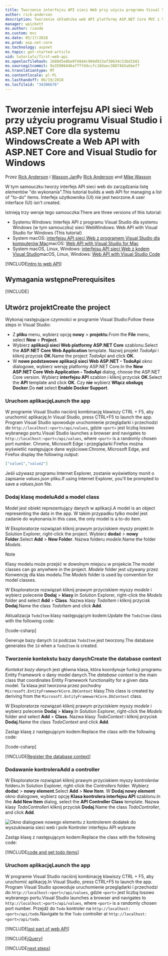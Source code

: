 ```yaml
---
title: Tworzenie interfejsu API sieci Web przy użyciu programu Visual Studio i ASP.NET Core dla systemu Windows
author: rick-anderson
description: Tworzenie składnika web API platformy ASP.NET Core MVC i Visual Studio dla systemu Windows
manager: wpickett
ms.author: riande
ms.custom: mvc
ms.date: 05/17/2018
ms.prod: asp.net-core
ms.technology: aspnet
ms.topic: get-started-article
uid: tutorials/first-web-api
ms.openlocfilehash: 1680d5e0be0f4844c904d923af30634c53bd1b81
ms.sourcegitcommit: 9a35906446af7ffd4ccfc18daec38874b5abbef7
ms.translationtype: MT
ms.contentlocale: pl-PL
ms.lasthandoff: 06/19/2018
ms.locfileid: "34306676"
---
```

# <a name="create-a-web-api-with-aspnet-core-and-visual-studio-for-windows"></a><span data-ttu-id="c0b75-103">Tworzenie interfejsu API sieci Web przy użyciu programu Visual Studio i ASP.NET Core dla systemu Windows</span><span class="sxs-lookup"><span data-stu-id="c0b75-103">Create a Web API with ASP.NET Core and Visual Studio for Windows</span></span>

<span data-ttu-id="c0b75-104">Przez [Rick Anderson](https://twitter.com/RickAndMSFT) i [Wasson Jan](https://github.com/mikewasson)</span><span class="sxs-lookup"><span data-stu-id="c0b75-104">By [Rick Anderson](https://twitter.com/RickAndMSFT) and [Mike Wasson](https://github.com/mikewasson)</span></span>

<span data-ttu-id="c0b75-105">W tym samouczku tworzy interfejs API sieci web do zarządzania listę elementów "do wykonania".</span><span class="sxs-lookup"><span data-stu-id="c0b75-105">This tutorial builds a web API for managing a list of "to-do" items.</span></span> <span data-ttu-id="c0b75-106">Interfejs użytkownika (UI) nie jest tworzone.</span><span class="sxs-lookup"><span data-stu-id="c0b75-106">A user interface (UI) isn't created.</span></span>

<span data-ttu-id="c0b75-107">Istnieją trzy wersje tego samouczka:</span><span class="sxs-lookup"><span data-stu-id="c0b75-107">There are three versions of this tutorial:</span></span>

* <span data-ttu-id="c0b75-108">Systemu Windows: Interfejs API z programu Visual Studio dla systemu Windows (w tym samouczku) sieci Web</span><span class="sxs-lookup"><span data-stu-id="c0b75-108">Windows: Web API with Visual Studio for Windows (This tutorial)</span></span>
* <span data-ttu-id="c0b75-109">System macOS: [interfejsu API sieci Web z programem Visual Studio dla komputerów Mac](xref:tutorials/first-web-api-mac)</span><span class="sxs-lookup"><span data-stu-id="c0b75-109">macOS: [Web API with Visual Studio for Mac](xref:tutorials/first-web-api-mac)</span></span>
* <span data-ttu-id="c0b75-110">System macOS, Linux, Windows: [interfejsu API sieci Web z kodem Visual Studio](xref:tutorials/web-api-vsc)</span><span class="sxs-lookup"><span data-stu-id="c0b75-110">macOS, Linux, Windows: [Web API with Visual Studio Code](xref:tutorials/web-api-vsc)</span></span>

<!-- WARNING: The code AND images in this doc are used by uid: tutorials/web-api-vsc, tutorials/first-web-api-mac and tutorials/first-web-api. If you change any code/images in this tutorial, update uid: tutorials/web-api-vsc -->

[!INCLUDE[intro to web API](../includes/webApi/intro.md)]

## <a name="prerequisites"></a><span data-ttu-id="c0b75-111">Wymagania wstępne</span><span class="sxs-lookup"><span data-stu-id="c0b75-111">Prerequisites</span></span>

[!INCLUDE[](~/includes/net-core-prereqs-windows.md)]

## <a name="create-the-project"></a><span data-ttu-id="c0b75-112">Utwórz projekt</span><span class="sxs-lookup"><span data-stu-id="c0b75-112">Create the project</span></span>

<span data-ttu-id="c0b75-113">Wykonaj następujące czynności w programie Visual Studio:</span><span class="sxs-lookup"><span data-stu-id="c0b75-113">Follow these steps in Visual Studio:</span></span>

* <span data-ttu-id="c0b75-114">Z **pliku** menu, wybierz opcję **nowy** > **projektu**.</span><span class="sxs-lookup"><span data-stu-id="c0b75-114">From the **File** menu, select **New** > **Project**.</span></span>
* <span data-ttu-id="c0b75-115">Wybierz **aplikacji sieci Web platformy ASP.NET Core** szablonu.</span><span class="sxs-lookup"><span data-stu-id="c0b75-115">Select the **ASP.NET Core Web Application** template.</span></span> <span data-ttu-id="c0b75-116">Nazwij projekt *TodoApi* i kliknij przycisk **OK**.</span><span class="sxs-lookup"><span data-stu-id="c0b75-116">Name the project *TodoApi* and click **OK**.</span></span>
* <span data-ttu-id="c0b75-117">W **nowe podstawowe aplikacji sieci Web ASP.NET - TodoApi** okno dialogowe, wybierz wersję platformy ASP.NET Core.</span><span class="sxs-lookup"><span data-stu-id="c0b75-117">In the **New ASP.NET Core Web Application - TodoApi** dialog, choose the ASP.NET Core version.</span></span> <span data-ttu-id="c0b75-118">Wybierz **interfejsu API** szablon i kliknij przycisk **OK**.</span><span class="sxs-lookup"><span data-stu-id="c0b75-118">Select the **API** template and click **OK**.</span></span> <span data-ttu-id="c0b75-119">Czy **nie** wybierz **Włącz obsługę Docker**.</span><span class="sxs-lookup"><span data-stu-id="c0b75-119">Do **not** select **Enable Docker Support**.</span></span>

### <a name="launch-the-app"></a><span data-ttu-id="c0b75-120">Uruchom aplikację</span><span class="sxs-lookup"><span data-stu-id="c0b75-120">Launch the app</span></span>

<span data-ttu-id="c0b75-121">W programie Visual Studio naciśnij kombinację klawiszy CTRL + F5, aby uruchomić aplikację.</span><span class="sxs-lookup"><span data-stu-id="c0b75-121">In Visual Studio, press CTRL+F5 to launch the app.</span></span> <span data-ttu-id="c0b75-122">Program Visual Studio spowoduje uruchomienie przeglądarki i przechodzi do `http://localhost:<port>/api/values`, gdzie `<port>` jest liczbą losowo wybranego portu.</span><span class="sxs-lookup"><span data-stu-id="c0b75-122">Visual Studio launches a browser and navigates to `http://localhost:<port>/api/values`, where `<port>` is a randomly chosen port number.</span></span> <span data-ttu-id="c0b75-123">Chrome, Microsoft Edge i przeglądarki Firefox można wyświetlić następujące dane wyjściowe:</span><span class="sxs-lookup"><span data-stu-id="c0b75-123">Chrome, Microsoft Edge, and Firefox display the following output:</span></span>

```json
["value1","value2"]
```

<span data-ttu-id="c0b75-124">Jeśli używasz programu Internet Explorer, zostanie wyświetlony monit o zapisanie *values.json* pliku.</span><span class="sxs-lookup"><span data-stu-id="c0b75-124">If using Internet Explorer, you'll be prompted to save a *values.json* file.</span></span>

### <a name="add-a-model-class"></a><span data-ttu-id="c0b75-125">Dodaj klasę modelu</span><span class="sxs-lookup"><span data-stu-id="c0b75-125">Add a model class</span></span>

<span data-ttu-id="c0b75-126">Model jest obiekt reprezentujący danych w aplikacji.</span><span class="sxs-lookup"><span data-stu-id="c0b75-126">A model is an object representing the data in the app.</span></span> <span data-ttu-id="c0b75-127">W takim przypadku tylko model jest zadanie do wykonania.</span><span class="sxs-lookup"><span data-stu-id="c0b75-127">In this case, the only model is a to-do item.</span></span>

<span data-ttu-id="c0b75-128">W Eksploratorze rozwiązań kliknij prawym przyciskiem myszy projekt.</span><span class="sxs-lookup"><span data-stu-id="c0b75-128">In Solution Explorer, right-click the project.</span></span> <span data-ttu-id="c0b75-129">Wybierz **dodać** > **nowy Folder**.</span><span class="sxs-lookup"><span data-stu-id="c0b75-129">Select **Add** > **New Folder**.</span></span> <span data-ttu-id="c0b75-130">Nazwa folderu *modele*.</span><span class="sxs-lookup"><span data-stu-id="c0b75-130">Name the folder *Models*.</span></span>

> [!NOTE]
> <span data-ttu-id="c0b75-131">Klasy modelu może przejść w dowolnym miejscu w projekcie.</span><span class="sxs-lookup"><span data-stu-id="c0b75-131">The model classes can go anywhere in the project.</span></span> <span data-ttu-id="c0b75-132">*Modele* folder jest używany przez Konwencję dla klas modelu.</span><span class="sxs-lookup"><span data-stu-id="c0b75-132">The *Models* folder is used by convention for model classes.</span></span>

<span data-ttu-id="c0b75-133">W Eksploratorze rozwiązań kliknij prawym przyciskiem myszy *modele* i wybierz polecenie **Dodaj** > **klasy**.</span><span class="sxs-lookup"><span data-stu-id="c0b75-133">In Solution Explorer, right-click the *Models* folder and select **Add** > **Class**.</span></span> <span data-ttu-id="c0b75-134">Nazwa klasy *TodoItem* i kliknij przycisk **Dodaj**.</span><span class="sxs-lookup"><span data-stu-id="c0b75-134">Name the class *TodoItem* and click **Add**.</span></span>

<span data-ttu-id="c0b75-135">Aktualizacja `TodoItem` klasy następującym kodem:</span><span class="sxs-lookup"><span data-stu-id="c0b75-135">Update the `TodoItem` class with the following code:</span></span>

[!code-csharp[](first-web-api/samples/2.0/TodoApi/Models/TodoItem.cs)]

<span data-ttu-id="c0b75-136">Generuje bazy danych `Id` podczas `TodoItem` jest tworzony.</span><span class="sxs-lookup"><span data-stu-id="c0b75-136">The database generates the `Id` when a `TodoItem` is created.</span></span>

### <a name="create-the-database-context"></a><span data-ttu-id="c0b75-137">Tworzenie kontekstu bazy danych</span><span class="sxs-lookup"><span data-stu-id="c0b75-137">Create the database context</span></span>

<span data-ttu-id="c0b75-138">*Kontekst bazy danych* jest główna klasa, która koordynuje funkcji programu Entity Framework o dany model danych.</span><span class="sxs-lookup"><span data-stu-id="c0b75-138">The *database context* is the main class that coordinates Entity Framework functionality for a given data model.</span></span> <span data-ttu-id="c0b75-139">Ta klasa jest tworzona przez pochodny `Microsoft.EntityFrameworkCore.DbContext` klasy.</span><span class="sxs-lookup"><span data-stu-id="c0b75-139">This class is created by deriving from the `Microsoft.EntityFrameworkCore.DbContext` class.</span></span>

<span data-ttu-id="c0b75-140">W Eksploratorze rozwiązań kliknij prawym przyciskiem myszy *modele* i wybierz polecenie **Dodaj** > **klasy**.</span><span class="sxs-lookup"><span data-stu-id="c0b75-140">In Solution Explorer, right-click the *Models* folder and select **Add** > **Class**.</span></span> <span data-ttu-id="c0b75-141">Nazwa klasy *TodoContext* i kliknij przycisk **Dodaj**.</span><span class="sxs-lookup"><span data-stu-id="c0b75-141">Name the class *TodoContext* and click **Add**.</span></span>

<span data-ttu-id="c0b75-142">Zastąp klasę z następującym kodem:</span><span class="sxs-lookup"><span data-stu-id="c0b75-142">Replace the class with the following code:</span></span>

[!code-csharp[](first-web-api/samples/2.0/TodoApi/Models/TodoContext.cs)]

[!INCLUDE[Register the database context](../includes/webApi/register_dbContext.md)]

### <a name="add-a-controller"></a><span data-ttu-id="c0b75-143">Dodawanie kontrolera</span><span class="sxs-lookup"><span data-stu-id="c0b75-143">Add a controller</span></span>

<span data-ttu-id="c0b75-144">W Eksploratorze rozwiązań kliknij prawym przyciskiem myszy *kontrolerów* folderu.</span><span class="sxs-lookup"><span data-stu-id="c0b75-144">In Solution Explorer, right-click the *Controllers* folder.</span></span> <span data-ttu-id="c0b75-145">Wybierz **dodać** > **nowy element**.</span><span class="sxs-lookup"><span data-stu-id="c0b75-145">Select **Add** > **New Item**.</span></span> <span data-ttu-id="c0b75-146">W **Dodaj nowy element** okno dialogowe, wybierz opcję **Klasa kontrolera interfejsu API** szablonu.</span><span class="sxs-lookup"><span data-stu-id="c0b75-146">In the **Add New Item** dialog, select the **API Controller Class** template.</span></span> <span data-ttu-id="c0b75-147">Nazwa klasy *TodoController*i kliknij przycisk **Dodaj**.</span><span class="sxs-lookup"><span data-stu-id="c0b75-147">Name the class *TodoController*, and click **Add**.</span></span>

![Okno dialogowe nowego elementu z kontrolerem dodatek do wyszukiwania sieci web i pole Kontroler interfejsu API wybrane](first-web-api/_static/new_controller.png)

<span data-ttu-id="c0b75-149">Zastąp klasę z następującym kodem:</span><span class="sxs-lookup"><span data-stu-id="c0b75-149">Replace the class with the following code:</span></span>

[!INCLUDE[code and get todo items](../includes/webApi/getTodoItems.md)]

### <a name="launch-the-app"></a><span data-ttu-id="c0b75-150">Uruchom aplikację</span><span class="sxs-lookup"><span data-stu-id="c0b75-150">Launch the app</span></span>

<span data-ttu-id="c0b75-151">W programie Visual Studio naciśnij kombinację klawiszy CTRL + F5, aby uruchomić aplikację.</span><span class="sxs-lookup"><span data-stu-id="c0b75-151">In Visual Studio, press CTRL+F5 to launch the app.</span></span> <span data-ttu-id="c0b75-152">Program Visual Studio spowoduje uruchomienie przeglądarki i przechodzi do `http://localhost:<port>/api/values`, gdzie `<port>` jest liczbą losowo wybranego portu.</span><span class="sxs-lookup"><span data-stu-id="c0b75-152">Visual Studio launches a browser and navigates to `http://localhost:<port>/api/values`, where `<port>` is a randomly chosen port number.</span></span> <span data-ttu-id="c0b75-153">Przejdź do `Todo` kontroler na `http://localhost:<port>/api/todo`.</span><span class="sxs-lookup"><span data-stu-id="c0b75-153">Navigate to the `Todo` controller at `http://localhost:<port>/api/todo`.</span></span>

[!INCLUDE[last part of web API](../includes/webApi/end.md)]

[!INCLUDE[jQuery](../includes/webApi/add-jquery.md)]

[!INCLUDE[next steps](../includes/webApi/next.md)]
